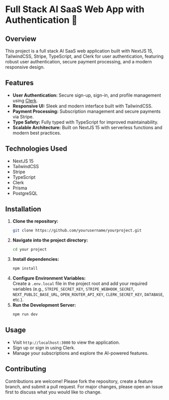 # Full Stack AI SaaS Web App with Authentication 🤯
## Overview
This project is a full stack AI SaaS web application built with NextJS 15, TailwindCSS, Stripe, TypeScript, and Clerk for user authentication, featuring robust user authentication, secure payment processing, and a modern responsive design.

## Features
- **User Authentication:** Secure sign-up, sign-in, and profile management using [Clerk](https://go.clerk.com/TFWZCy5).
- **Responsive UI:** Sleek and modern interface built with TailwindCSS.
- **Payment Processing:** Subscription management and secure payments via Stripe.
- **Type Safety:** Fully typed with TypeScript for improved maintainability.
- **Scalable Architecture:** Built on NextJS 15 with serverless functions and modern best practices.

## Technologies Used
- NextJS 15
- TailwindCSS
- Stripe
- TypeScript
- Clerk
- Prisma
- PostgreSQL

## Installation
1. **Clone the repository:**
   ```bash
   git clone https://github.com/yourusername/yourproject.git
   ```
2. **Navigate into the project directory:**
   ```bash
   cd your project
   ```
3. **Install dependencies:**
   ```bash
   npm install
   ```
4. **Configure Environment Variables:**  
   Create a `.env.local` file in the project root and add your required variables (e.g., `STRIPE_SECRET_KEY`, `STRIPE_WEBHOOK_SECRET`, `NEXT_PUBLIC_BASE_URL`, `OPEN_ROUTER_API_KEY`, `CLERK_SECRET_KEY`, `DATABASE`, etc.).
5. **Run the Development Server:**
   ```bash
   npm run dev
   ```

## Usage
- Visit `http://localhost:3000` to view the application.
- Sign up or sign in using Clerk.
- Manage your subscriptions and explore the AI-powered features.

## Contributing
Contributions are welcome! Please fork the repository, create a feature branch, and submit a pull request. For major changes, please open an issue first to discuss what you would like to change.
